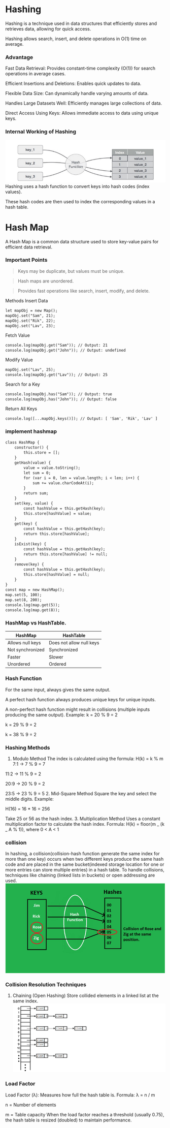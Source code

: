 # Hashing

Hashing is a technique used in data structures that efficiently stores and retrieves data, allowing for quick access.

Hashing allows search, insert, and delete operations in O(1) time on average.

### Advantage

Fast Data Retrieval: Provides constant-time complexity (O(1)) for search operations in average cases.

Efficient Insertions and Deletions: Enables quick updates to data.

Flexible Data Size: Can dynamically handle varying amounts of data.

Handles Large Datasets Well: Efficiently manages large collections of data.

Direct Access Using Keys: Allows immediate access to data using unique keys.

### Internal Working of Hashing

![hashing](../img/hashing.png) <br>
Hashing uses a hash function to convert keys into hash codes (index values).

These hash codes are then used to index the corresponding values in a hash table.

# Hash Map

A Hash Map is a common data structure used to store key-value pairs for efficient data retrieval.

### Important Points

> Keys may be duplicate, but values must be unique.

> Hash maps are unordered.

> Provides fast operations like search, insert, modify, and delete.

Methods
Insert Data

```
let mapObj = new Map();
mapObj.set("Sam", 21);
mapObj.set("Rik", 22);
mapObj.set("Lav", 23);
```

Fetch Value

```
console.log(mapObj.get("Sam")); // Output: 21
console.log(mapObj.get("John")); // Output: undefined
```

Modify Value

```
mapObj.set("Lav", 25);
console.log(mapObj.get("Lav")); // Output: 25
```

Search for a Key

```
console.log(mapObj.has("Sam")); // Output: true
console.log(mapObj.has("John")); // Output: false
```

Return All Keys

```
console.log([...mapObj.keys()]); // Output: [ 'Sam', 'Rik', 'Lav' ]
```

### implement hashmap

```
class HashMap {
    constructor() {
        this.store = [];
    }
    getHash(value) {
        value = value.toString();
        let sum = 0;
        for (var i = 0, len = value.length; i < len; i++) {
            sum += value.charCodeAt(i);
        }
        return sum;
    }
    set(key, value) {
        const hashValue = this.getHash(key);
        this.store[hashValue] = value;
    }
    get(key) {
        const hashValue = this.getHash(key);
        return this.store[hashValue];
    }
    isExist(key) {
        const hashValue = this.getHash(key);
        return this.store[hashValue] != null;
    }
    remove(key) {
        const hashValue = this.getHash(key);
        this.store[hashValue] = null;
    }
}
const map = new HashMap();
map.set(5, 100);
map.set(8, 200);
console.log(map.get(5));
console.log(map.get(8));
```

### HashMap vs HashTable.

| HashMap          | HashTable                |
| ---------------- | ------------------------ |
| Allows null keys | Does not allow null keys |
| Not synchronized | Synchronized             |
| Faster           | Slower                   |
| Unordered        | Ordered                  |

### Hash Function

For the same input, always gives the same output.

A perfect hash function always produces unique keys for unique inputs.

A non-perfect hash function might result in collisions (multiple inputs producing the same output).
Example:
k = 20 % 9 = 2

k = 29 % 9 = 2

k = 38 % 9 = 2

### Hashing Methods

1.  Modulo Method
    The index is calculated using the formula: H(k) = k % m
    7:1 → 7 % 9 = 7

11:2 → 11 % 9 = 2

20:9 → 20 % 9 = 2

23:5 → 23 % 9 = 5 2. Mid-Square Method
Square the key and select the middle digits.
Example:

H(16) = 16 \* 16 = 256

Take 25 or 56 as the hash index. 3. Multiplication Method
Uses a constant multiplication factor to calculate the hash index.
Formula: H(k) = floor(m _ (k _ A % 1)), where 0 < A < 1

### collision

In hashing, a collision(collision-hash function generate the same index for more than one key) occurs when two different keys produce the same hash code and are placed in the same bucket(indexed storage location for one or more entries can store multiple entries) in a hash table. To handle collisions, techniques like chaining (linked lists in buckets) or open addressing are used.
![collision](../img/collision.png) <br>

### Collision Resolution Techniques

1. Chaining (Open Hashing)
   Store collided elements in a linked list at the same index.
   ![hash](../img/open-hashing.png) <br>

### Load Factor

Load Factor (λ): Measures how full the hash table is.
Formula: λ = n / m

n = Number of elements

m = Table capacity
When the load factor reaches a threshold (usually 0.75), the hash table is resized (doubled) to maintain performance.
